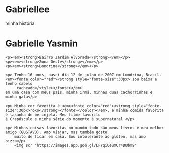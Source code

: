 # Gabriellee
minha história
<!DOCTYPE html>
<html lang="pt-br">
<head>
    <meta charset="UTF-8">
    <meta name="viewport" content="width=device-width, initial-scale=1.0">
    <title>Document</title>
</head>
<body>
    <h1>Gabrielle Yasmin</h1>

    <p><em><strong>Bairro Jardim Alvorada</strong></em></p>
    <p><em><strong>Zona Oeste</strong></em></p>
    <p><em><strong>Londrina</strong></em></p>

    <p> Tenho 16 anos, nasci dia 12 de julho de 2007 em Londrina, Brasil.<em><fonte color="red"><strong style="fonte-size":30px> sou baixa e tenho cabelo
         cacheado</style></fonte></em>
    em uma casa com meus pais, minha irmã, minhas duas cachorrinhas e minha gata</p>

    <p> Minha cor favotita é <em><fonte color="red"><strong style="fonte-size":30px>roxo</strong></fonte></color></em>, e minha comida favorita é lasanha de berinjela. Meu filme favorito
    é Crepúsculo e minha série do momento é supernatural.</p>

    <p> Minhas coisas favoritas no mundo todo são meus livros e meu melhor amigo (GUSTAVO). Amo viajar, mas também gosto
        muito de ficar em casa. Sou intolerante ao glúten, mas amo pizza</p>
        <img scr "https://images.app.goo.gl/LFYqiUeuXCr4DUbm9"
</body>
</html>
